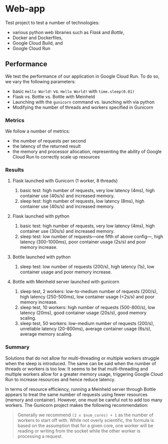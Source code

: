 # Web-app
Test project to test a number of technologies:
* various python web libraries such as _Flask_ and _Bottle_,
* Docker and Dockerfiles,
* Google Cloud Build, and
* Google Cloud Run

## Performance
We test the performance of our application in Google Cloud Run.
 To do so, we vary the following parameters:
 * basic `Hello World!`  vs. `Hello World!` with 
 `time.sleep(0.01)`
 * Flask vs. Bottle vs. Bottle with Meinheld
 * Launching with the `gunicorn` command vs. launching with via
 python
 * Modifying the number of threads and workers specified in
 Gunicorn
 
 ### Metrics
 We follow a number of metrics:
 * the number of requests per second
 * the latency of the returned result
 * the memory and processor allocation, representing the
 ability of Google Cloud Run to correctly scale up resources
 
 ### Results
 1. Flask launched with Gunicorn (1 worker, 8 threads)
    1. basic test: high number of requests, very low latency
     (4ms), high container use (40s/s) and increased memory.
    2. sleep test: high number of requests, low latency (8ms),
     high container use (40s/s) and increased memory.
     
 2. Flask launched with python
    1. basic test: high number of requests, very low latency 
     (4ms), high container use (30s/s) and increased memory.
    2. sleep test: low number of requests—one fifth of above
     config—, high latency (300-1000ms), poor container usage 
     (2s/s) and poor memory increase.
 
 3. Bottle launched with python
    1. sleep test: low number of requests (200/s), high 
    latency (1s), low container usage and poor memory increase.
 
 4. Bottle with Meinheld server launched with gunicorn
    1. sleep test, 2 workers: low-to-medium number of requests 
     (200/s), high latency (250-500ms), low container usage 
     (<2s/s) and poor memory increase.
    2. sleep test, 10 workers: high number of requests 
     (500-800/s), low latency (20ms), good container usage 
     (20s/s), good memory scaling.
    3. sleep test, 50 workers: low-medium number of requests 
     (200/s), unreliable latency (20-800ms), average container usage 
     (6s/s), average memory scaling.
    
 ### Summary
 Solutions that do not allow for multi-threading or multiple
 workers struggle when the sleep is introduced. The same can
 be said when the number of threads or workers is too low. It
 seems to be that multi-threading and multiple workers allow
 for a greater memory usage, triggering Google Cloud Run to
 increase resources and hence reduce latency.
 
 In terms of resource efficiency, running a Meinheld server
 through Bottle appears to treat the same number of requests
 using fewer resources (memory and container). However, one
 must be careful not to add too many workers. The Gunicorn
 project makes the following recommendation:
 > Generally we recommend `(2 x $num_cores) + 1` as the number
  of workers to start off with. While not overly scientific, 
  the formula is based on the assumption that for a given core,
  one worker will be reading or writing from the socket while 
  the other worker is processing a request.
 
 